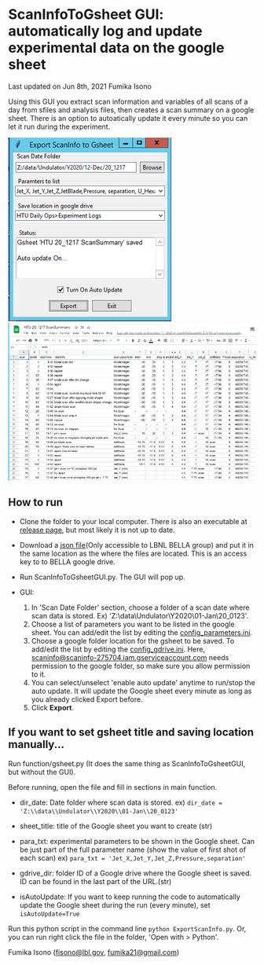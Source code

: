 # ScanInfoToGsheet GUI: automatically log and update experimental data on the google sheet

Last updated on Jun 8th, 2021  Fumika Isono

Using this GUI you extract scan information and variables of all scans of a day from sfiles and analysis files, then creates a scan summary on a google sheet. There is an option to autoatically update it every minute so you can let it run during the experiment.

![example GUI](example1.png)
![example google sheet](example2.png)

## How to run

* Clone the folder to your local computer. There is also an executable at [release page](https://github.com/GEECS-BELLA/GEECS-Plugins/releases), but most likely it is not up to date.

* Download a [json file](https://drive.google.com/file/d/1q3kZ9eK_sg6X9vrSyA4xOed_7NVv9z0U/view?usp=sharing)(Only accessible to LBNL BELLA group) and put it in the same location as the where the files are located. This is an access key to to BELLA google drive.

* Run ScanInfoToGsheetGUI.py. The GUI will pop up.

* GUI: 
    1. In 'Scan Date Folder' section, choose a folder of a scan date where scan data is stored. Ex) 'Z:\\data\\Undulator\\Y2020\\01-Jan\\20_0123'. 
    2. Choose a list of parameters you want to be listed in the google sheet. You can add/edit the list by editing the [config_parameters.ini](config_parameters.ini).
    3. Choose a google folder location for the gsheet to be saved. To add/edit the list by editing the [config_gdrive.ini](config_gdrive.ini). Here, scaninfo@scaninfo-275704.iam.gserviceaccount.com needs permission to the google folder, so make sure you allow permission to it.
    4. You can select/unselect 'enable auto update' anytime to run/stop the auto update. It will update the Google sheet every minute as long as you already clicked Export before.
    5. Click **Export**.

## If you want to set gsheet title and saving location manually...
Run function/gsheet.py (It does the same thing as ScanInfoToGsheetGUI, but without the GUI).

Before running, open the file and fill in sections in main function.

* dir_date: Date folder where scan data is stored.
    ex) `dir_date = 'Z:\\data\\Undulator\\Y2020\\01-Jan\\20_0123'`
    
* sheet_title: title of the Google sheet you want to create (str)

* para_txt: experimental parameters to be shown in the Google sheet. Can be just part of the full parameter name (show the value of first shot of each scan) 
    ex) `para_txt = 'Jet_X,Jet_Y,Jet_Z,Pressure,separation'`
    
* gdrive_dir: folder ID of a Google drive where the Google sheet is saved. ID can be found in the last part of the URL.(str)

* isAutoUpdate: If you want to keep running the code to automatically update the Google sheet during the run (every minute), set `isAutoUpdate=True`

Run this python script in the command line `python ExportScanInfo.py`. Or, you can run right click the file in the folder, 'Open with > Python'.

Fumika Isono (fisono@lbl.gov, fumika21@gmail.com)
